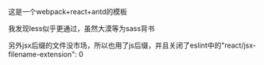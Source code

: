 这是一个webpack+react+antd的模板

我发现less似乎更通过，虽然大漠等为sass背书

另外jsx后缀的文件没市场，所以也用了js后缀，并且关闭了eslint中的"react/jsx-filename-extension": 0


